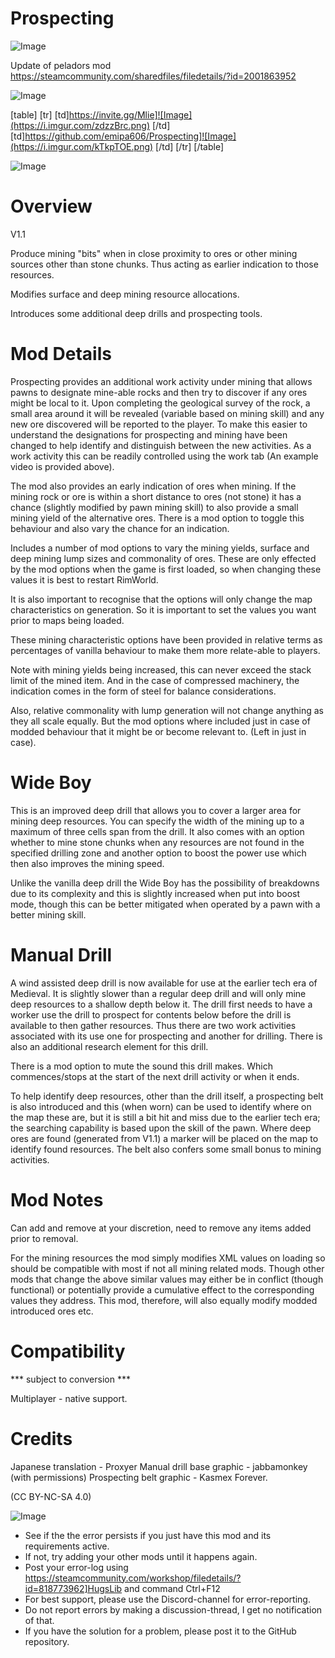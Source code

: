 # Prospecting

![Image](https://i.imgur.com/WAEzk68.png)

Update of peladors mod
https://steamcommunity.com/sharedfiles/filedetails/?id=2001863952

![Image](https://i.imgur.com/7Gzt3Rg.png)


[table]
	[tr]
		[td]https://invite.gg/Mlie]![Image](https://i.imgur.com/zdzzBrc.png)
[/td]
		[td]https://github.com/emipa606/Prospecting]![Image](https://i.imgur.com/kTkpTOE.png)
[/td]
	[/tr]
[/table]
	
![Image](https://i.imgur.com/NOW7jU1.png)


# Overview
 V1.1

Produce mining &quot;bits&quot; when in close proximity to ores or other mining sources other than stone chunks. Thus acting as earlier indication to those resources. 

Modifies surface and deep mining resource allocations.

Introduces some additional deep drills and prospecting tools.


# Mod Details


Prospecting provides an additional work activity under mining that allows pawns to designate mine-able rocks and then try to discover if any ores might be local to it. Upon completing the geological survey of the rock, a small area around it will be revealed (variable based on mining skill) and any new ore discovered will be reported to the player. To make this easier to understand the designations for prospecting and mining have been changed to help identify and distinguish between the new activities. As a work activity this can be readily controlled using the work tab (An example video is provided above).

The mod also provides an early indication of ores when mining. If the mining rock or ore is within a short distance to ores (not stone) it has a chance (slightly modified by pawn mining skill) to also provide a small mining yield of the alternative ores. There is a mod option to toggle this behaviour and also vary the chance for an indication.

Includes a number of mod options to vary the mining yields, surface and deep mining lump sizes and commonality of ores. These are only effected by the mod options when the game is first loaded, so when changing these values it is best to restart RimWorld.

It is also important to recognise that the options will only change the map characteristics on generation. So it is important to set the values you want prior to maps being loaded.

These mining characteristic options have been provided in relative terms as percentages of vanilla behaviour to make them more relate-able to players.

Note with mining yields being increased, this can never exceed the stack limit of the mined item. And in the case of compressed machinery, the indication comes in the form of steel for balance considerations.

Also, relative commonality with lump generation will not change anything as they all scale equally. But the mod options where included just in case of modded behaviour that it might be or become relevant to. (Left in just in case).

# Wide Boy


This is an improved deep drill that allows you to cover a larger area for mining deep resources. You can specify the width of the mining up to a maximum of three cells span from the drill. It also comes with an option whether to mine stone chunks when any resources are not found in the specified drilling zone and another option to boost the power use which then also improves the mining speed.

Unlike the vanilla deep drill the Wide Boy has the possibility of breakdowns due to its complexity and this is slightly increased when put into boost mode, though this can be better mitigated when operated by a pawn with a better mining skill.

# Manual Drill


A wind assisted deep drill is now available for use at the earlier tech era of Medieval. It is slightly slower than a regular deep drill and will only mine deep resources to a shallow depth below it. The drill first needs to have a worker use the drill to prospect for contents below before the drill is available to then gather resources. Thus there are two work activities associated with its use one for prospecting and another for drilling. There is also an additional research element for this drill.

There is a mod option to mute the sound this drill makes. Which commences/stops at the start of the next drill activity  or when it ends. 

To help identify deep resources, other than the drill itself, a prospecting belt is also introduced and this (when worn) can be used to identify where on the map these are, but it is still a bit hit and miss due to the earlier tech era; the searching capability is based upon the skill of the pawn. Where deep ores are found (generated from V1.1) a marker will be placed on the map to identify found resources. The belt also confers some small bonus to mining activities.

# Mod Notes


Can add and remove at your discretion, need to remove any items added prior to removal.

For the mining resources the mod simply modifies XML values on loading so should be compatible with most if not all mining related mods. Though other mods that change the above similar values may either be in conflict (though functional) or potentially provide a cumulative effect to the corresponding values they address. This mod, therefore, will also equally modify modded introduced ores etc.

# Compatibility
 *** subject to conversion ***

Multiplayer - native support.

# Credits


Japanese translation - Proxyer
Manual drill base graphic - jabbamonkey (with permissions)
Prospecting belt graphic - Kasmex Forever.

(CC BY-NC-SA 4.0)


![Image](https://i.imgur.com/Rs6T6cr.png)



-  See if the the error persists if you just have this mod and its requirements active.
-  If not, try adding your other mods until it happens again.
-  Post your error-log using https://steamcommunity.com/workshop/filedetails/?id=818773962]HugsLib and command Ctrl+F12
-  For best support, please use the Discord-channel for error-reporting.
-  Do not report errors by making a discussion-thread, I get no notification of that.
-  If you have the solution for a problem, please post it to the GitHub repository.



